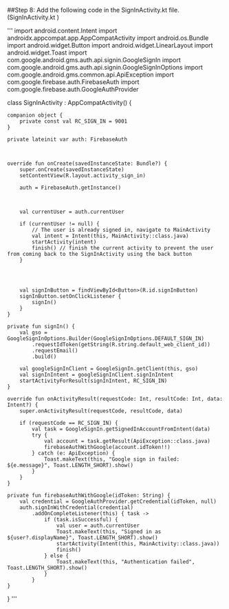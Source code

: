    ##Step 8: Add the following code in the SignInActivity.kt file. (SignInActivity.kt ) 

'''
import android.content.Intent
import androidx.appcompat.app.AppCompatActivity
import android.os.Bundle
import android.widget.Button
import android.widget.LinearLayout
import android.widget.Toast
import com.google.android.gms.auth.api.signin.GoogleSignIn
import com.google.android.gms.auth.api.signin.GoogleSignInOptions
import com.google.android.gms.common.api.ApiException
import com.google.firebase.auth.FirebaseAuth
import com.google.firebase.auth.GoogleAuthProvider

class SignInActivity : AppCompatActivity() {


    companion object {
        private const val RC_SIGN_IN = 9001
    }

    private lateinit var auth: FirebaseAuth



    override fun onCreate(savedInstanceState: Bundle?) {
        super.onCreate(savedInstanceState)
        setContentView(R.layout.activity_sign_in)

        auth = FirebaseAuth.getInstance()



        val currentUser = auth.currentUser

        if (currentUser != null) {
            // The user is already signed in, navigate to MainActivity
            val intent = Intent(this, MainActivity::class.java)
            startActivity(intent)
            finish() // finish the current activity to prevent the user from coming back to the SignInActivity using the back button
        }




        val signInButton = findViewById<Button>(R.id.signInButton)
        signInButton.setOnClickListener {
            signIn()
        }
    }

    private fun signIn() {
        val gso = GoogleSignInOptions.Builder(GoogleSignInOptions.DEFAULT_SIGN_IN)
            .requestIdToken(getString(R.string.default_web_client_id))
            .requestEmail()
            .build()

        val googleSignInClient = GoogleSignIn.getClient(this, gso)
        val signInIntent = googleSignInClient.signInIntent
        startActivityForResult(signInIntent, RC_SIGN_IN)
    }

    override fun onActivityResult(requestCode: Int, resultCode: Int, data: Intent?) {
        super.onActivityResult(requestCode, resultCode, data)

        if (requestCode == RC_SIGN_IN) {
            val task = GoogleSignIn.getSignedInAccountFromIntent(data)
            try {
                val account = task.getResult(ApiException::class.java)
                firebaseAuthWithGoogle(account.idToken!!)
            } catch (e: ApiException) {
                Toast.makeText(this, "Google sign in failed: ${e.message}", Toast.LENGTH_SHORT).show()
            }
        }
    }

    private fun firebaseAuthWithGoogle(idToken: String) {
        val credential = GoogleAuthProvider.getCredential(idToken, null)
        auth.signInWithCredential(credential)
            .addOnCompleteListener(this) { task ->
                if (task.isSuccessful) {
                    val user = auth.currentUser
                    Toast.makeText(this, "Signed in as ${user?.displayName}", Toast.LENGTH_SHORT).show()
                    startActivity(Intent(this, MainActivity::class.java))
                    finish()
                } else {
                    Toast.makeText(this, "Authentication failed", Toast.LENGTH_SHORT).show()
                }
            }
    }
}
'''
      
